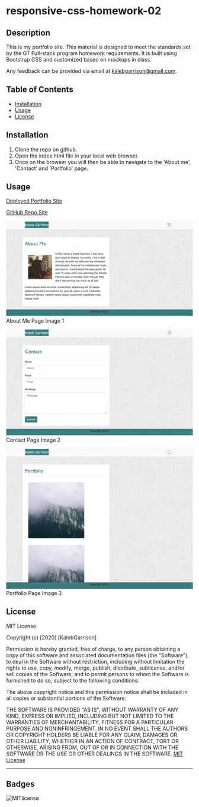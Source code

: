 # responsive-css-homework-02

## Description 
This is my portfolio site. This material is designed to meet the standards set by the GT Full-stack program homework requirements. It is built using Bootstrap CSS and customized based on mockups in class. 

Any feedback can be provided via email at [kalebgarrison@gmail.com](mailto:kalebgarrison@gmail.com).


## Table of Contents 

* [Installation](#installation)
* [Usage](#usage)
* [License](#license)


## Installation

1. Clone the repo on github. 
2. Open the index.html file in your local web browser. 
3. Once on the browser you will then be able to navigate to the 'About me', 'Contact' and 'Portfolio' page.

## Usage 

[Deployed Portfolio Site](https://kalebgarrison.github.io/responsive-css-homework-02/)

[GitHub Repo Site](https://github.com/kalebgarrison/responsive-css-homework-02)

![alt text](Assets/images/About.png) About Me Page Image 1

![alt text](Assets/images/Contact.png) Contact Page Image 2

![alt text](Assets/images/Portfolio.png) Portfolio Page Image 3



## License

MIT License

Copyright (c) [2020] [KalebGarrison]

Permission is hereby granted, free of charge, to any person obtaining a copy
of this software and associated documentation files (the "Software"), to deal
in the Software without restriction, including without limitation the rights
to use, copy, modify, merge, publish, distribute, sublicense, and/or sell
copies of the Software, and to permit persons to whom the Software is
furnished to do so, subject to the following conditions:

The above copyright notice and this permission notice shall be included in all
copies or substantial portions of the Software.

THE SOFTWARE IS PROVIDED "AS IS", WITHOUT WARRANTY OF ANY KIND, EXPRESS OR
IMPLIED, INCLUDING BUT NOT LIMITED TO THE WARRANTIES OF MERCHANTABILITY,
FITNESS FOR A PARTICULAR PURPOSE AND NONINFRINGEMENT. IN NO EVENT SHALL THE
AUTHORS OR COPYRIGHT HOLDERS BE LIABLE FOR ANY CLAIM, DAMAGES OR OTHER
LIABILITY, WHETHER IN AN ACTION OF CONTRACT, TORT OR OTHERWISE, ARISING FROM,
OUT OF OR IN CONNECTION WITH THE SOFTWARE OR THE USE OR OTHER DEALINGS IN THE
SOFTWARE. [MIT License](https://choosealicense.com/licenses/mit/#)


---

## Badges

![MITlicense](https://img.shields.io/badge/license-MIT-green)
